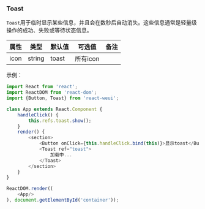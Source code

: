 
### Toast

`Toast`用于临时显示某些信息，并且会在数秒后自动消失。这些信息通常是轻量级操作的成功、失败或等待状态信息。

属性 | 类型 | 默认值 | 可选值 | 备注
-----|------|--------|-------|------|
icon|string|toast|所有icon| 

示例：

```javascript
import React from 'react';
import ReactDOM from 'react-dom';
import {Button, Toast} from 'react-weui';

class App extends React.Component {
    handleClick() {
        this.refs.toast.show();
    }
    render() {
        <section>
            <Button onClick={this.handleClick.bind(this)}>显示toast</Button>
            <Toast ref="toast">
                加载中...
            </Toast>
        </section>
    }
}

ReactDOM.render((
    <App/>
), document.getElementById('container'));

```